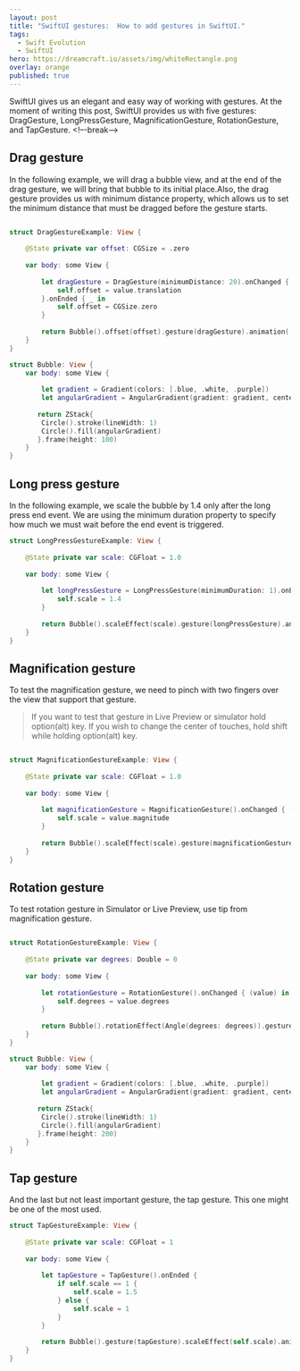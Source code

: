 ```yaml
---
layout: post
title: "SwiftUI gestures:  How to add gestures in SwiftUI."
tags:
  - Swift Evolution
  - SwiftUI
hero: https://dreamcraft.io/assets/img/whiteRectangle.png
overlay: orange
published: true
---
```

SwiftUI gives us an elegant and easy way of working with gestures. At the moment of writing this post, SwiftUI provides us with five gestures:  DragGesture, LongPressGesture, MagnificationGesture, RotationGesture, and TapGesture.
<!–-break-–>

## Drag gesture

In the following example, we will drag a bubble view, and at the end of the drag gesture, we will bring that bubble to its initial place.Also, the drag gesture provides us with minimum distance property, which allows us to set the minimum distance that must be dragged before the gesture starts.

```swift

struct DragGestureExample: View {
    
    @State private var offset: CGSize = .zero
    
    var body: some View {
        
        let dragGesture = DragGesture(minimumDistance: 20).onChanged { (value) in
            self.offset = value.translation
        }.onEnded { _ in
            self.offset = CGSize.zero
        }
        
        return Bubble().offset(offset).gesture(dragGesture).animation(.spring())
    }
}

struct Bubble: View {
    var body: some View {
        
        let gradient = Gradient(colors: [.blue, .white, .purple])
        let angularGradient = AngularGradient(gradient: gradient, center: UnitPoint.trailing, angle: .degrees(0))
        
       return ZStack{
        Circle().stroke(lineWidth: 1)
        Circle().fill(angularGradient)
       }.frame(height: 100)
    }
}
```

## Long press gesture


In the following example, we scale the bubble by 1.4 only after the long press end event. We are using the minimum duration property to specify how much we must wait before the end event is triggered.

```swift
struct LongPressGestureExample: View {
    
    @State private var scale: CGFloat = 1.0
    
    var body: some View {
        
        let longPressGesture = LongPressGesture(minimumDuration: 1).onEnded { value in
            self.scale = 1.4
        }
        
        return Bubble().scaleEffect(scale).gesture(longPressGesture).animation(.spring())
    }
}
```

## Magnification gesture

To test the magnification gesture, we need to pinch with two fingers over the view that support that gesture. 

>If you want to test that gesture in Live Preview or simulator hold option(alt) key.  If you wish to change the center of touches, hold shift while holding option(alt) key.


```swift

struct MagnificationGestureExample: View {
    
    @State private var scale: CGFloat = 1.0
    
    var body: some View {
        
        let magnificationGesture = MagnificationGesture().onChanged { (value) in
            self.scale = value.magnitude
        }
        
        return Bubble().scaleEffect(scale).gesture(magnificationGesture).animation(.linear)
    }
}

```
## Rotation gesture

To test rotation gesture in Simulator or Live Preview, use tip from magnification gesture.

```swift

struct RotationGestureExample: View {
    
    @State private var degrees: Double = 0
    
    var body: some View {
        
        let rotationGesture = RotationGesture().onChanged { (value) in
            self.degrees = value.degrees
        }
        
        return Bubble().rotationEffect(Angle(degrees: degrees)).gesture(rotationGesture)
    }
}

struct Bubble: View {
    var body: some View {
        
        let gradient = Gradient(colors: [.blue, .white, .purple])
        let angularGradient = AngularGradient(gradient: gradient, center: UnitPoint.center, angle: .degrees(0))
        
       return ZStack{
        Circle().stroke(lineWidth: 1)
        Circle().fill(angularGradient)
       }.frame(height: 200)
    }
}

```

## Tap gesture

And the last but not least important gesture, the tap gesture. This one might be one of the most used.

```swift
struct TapGestureExample: View {
    
    @State private var scale: CGFloat = 1
    
    var body: some View {
        
        let tapGesture = TapGesture().onEnded {
            if self.scale == 1 {
                self.scale = 1.5
            } else {
                self.scale = 1
            }
        }
        
        return Bubble().gesture(tapGesture).scaleEffect(self.scale).animation(.easeInOut)
    }
}
```

